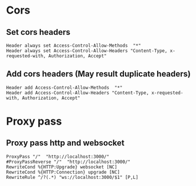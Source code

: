 # Cors
## Set cors headers
```
Header always set Access-Control-Allow-Methods  "*"
Header always set Access-Control-Allow-Headers "Content-Type, x-requested-with, Authorization, Accept"
```
## Add cors headers (May result duplicate headers)
```
Header add Access-Control-Allow-Methods  "*"
Header add Access-Control-Allow-Headers "Content-Type, x-requested-with, Authorization, Accept"
```
# Proxy pass
## Proxy pass http and websocket
```
ProxyPass "/"  "http://localhost:3000/"
#ProxyPassReverse "/"  "http://localhost:3000/"
RewriteCond %{HTTP:Upgrade} websocket [NC]
RewriteCond %{HTTP:Connection} upgrade [NC]
RewriteRule ^/?(.*) "ws://localhost:3000/$1" [P,L]
```
